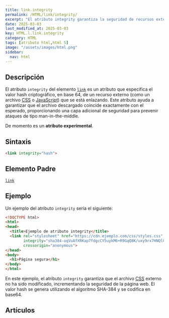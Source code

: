 ```yaml
---
title: link.integrity
permalink: /HTML/link/integrity/
excerpt: "El atributo integrity garantiza la seguridad de recursos externos en HTML."
date: 2025-03-03
last_modified_at: 2025-03-03
key: HTML.l.link.integrity
category: HTML
tags: [atributo html,html 5]
image: "/assets/images/html.png"
sidebar:
  nav: html
---
```


## Descripción


El atributo `integrity` del elemento [`link`](https://www.w3api.com/HTML/link/) es un atributo que especifica el valor hash criptográfico, en base 64, de un recurso externo (como un archivo [CSS](https://www.manualweb.net/css/) o [JavaScript](https://www.manualweb.net/javascript/)) que se está enlazando. Este atributo ayuda a garantizar que el archivo descargado coincide exactamente con el esperado, proporcionando una capa adicional de seguridad para prevenir ataques de tipo man-in-the-middle.


De momento es un **atributo experimental**.


## Sintaxis


```html
<link integrity="hash">
```


## Elemento Padre


[`link`](https://www.w3api.com/HTML/link/)


## Ejemplo


Un ejemplo del atributo `integrity` sería el siguiente:


```html
<!DOCTYPE html>
<html>
<head>
  <title>Ejemplo de atributo integrity</title>
  <link rel="stylesheet" href="https://cdn.ejemplo.com/css/styles.css" 
        integrity="sha384-oqVuAfXRKap7fdgcCY5uykM6+R9GqQ8K/uxy9rx7HNQlGYl1kPzQho1wx4JwY8wC" 
        crossorigin="anonymous">
</head>
<body>
  <h1>Página segura</h1>
</body>
</html>
```


En este ejemplo, el atributo `integrity` garantiza que el archivo [CSS](https://www.manualweb.net/css/) externo no ha sido modificado, incrementando la seguridad de la página web. El valor hash se genera utilizando el algoritmo SHA-384 y se codifica en base64.


## Artículos

